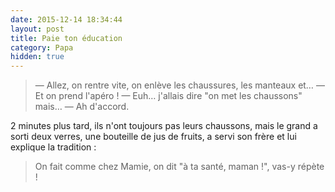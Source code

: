 ```yaml
---
date: 2015-12-14 18:34:44
layout: post
title: Paie ton éducation
category: Papa
hidden: true
---
```


> —  Allez, on rentre vite, on enlève les chaussures, les manteaux et…
> —  Et on prend l'apéro !
> —  Euh… j'allais dire "on met les chaussons" mais…
> —  Ah d'accord.

2 minutes plus tard, ils n'ont toujours pas leurs chaussons, mais le grand a sorti deux verres, une bouteille de jus de fruits, a servi son frère et lui explique la tradition :

> On fait comme chez Mamie, on dit "à ta santé, maman !", vas-y répète !
